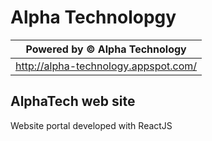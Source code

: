 # Alpha Technolopgy
|  Powered by    © Alpha Technology|
| ------ |
|  http://alpha-technology.appspot.com/ |

## AlphaTech web site

Website portal developed with ReactJS

